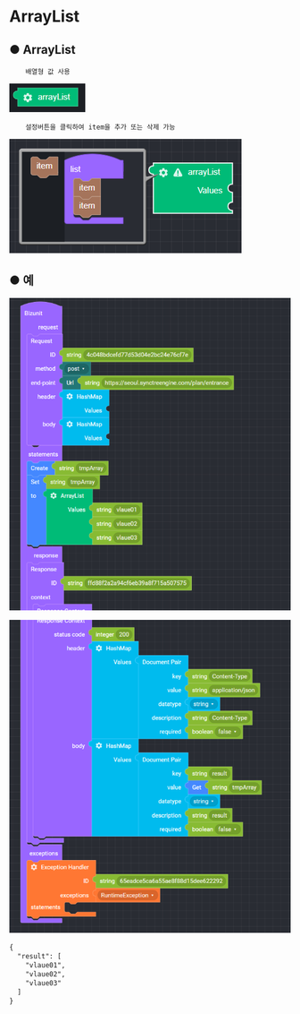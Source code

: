 # ArrayList

## ● ArrayList

        배열형 값 사용

![](../../.gitbook/assets/image%20%28107%29.png)

        설정버튼을 클릭하여 item을 추가 또는 삭제 가능

![](../../.gitbook/assets/image%20%2893%29.png)

## ● 예

![](../../.gitbook/assets/image%20%2872%29.png)

![](../../.gitbook/assets/image%20%2880%29.png)

```text
{
  "result": [
    "vlaue01",
    "vlaue02",
    "vlaue03"
  ]
}
```




